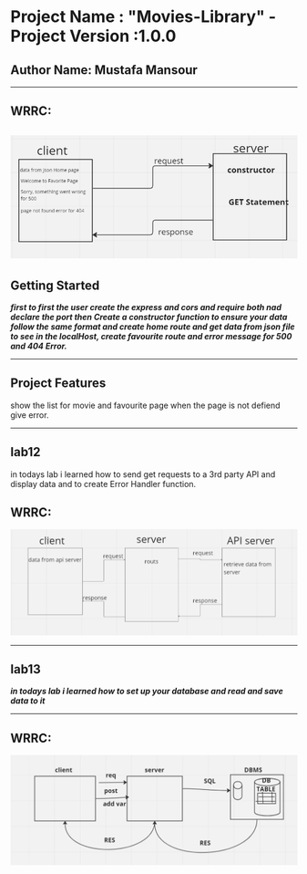 # Project Name : "Movies-Library" - Project Version :1.0.0



**Author Name**: Mustafa Mansour
---
  ---
  ## WRRC:
  ![wrrc image](./img/Screenshot%20for%20lab%2011.png)
---

  ## Getting Started
<!-- What are the steps that a user must take in order to build this app on their own machine and get it running? -->

***first to first the user create the express and cors and require both nad declare the port then Create a constructor function to ensure your data follow the same format and create home route and get data from json file to see in the localHost, create favourite  route and error message for 500 and 404 Error.***

---
## Project Features
<!-- What are the features included in you app -->
show the list for movie and favourite page when the page is not defiend give error.

---
## lab12

in todays lab i learned how to send get requests to a 3rd party API and display data and to create Error Handler function.

  ## WRRC:
  ![wrrc image](/img/WRRC%20NEW.png)

---

## lab13
***in todays lab i learned how to set up your database and read and save data to it***

---

  ## WRRC:
![wrrc image](./img/WRRC-LAB13.png)

